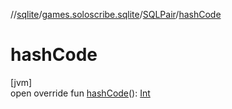 //[sqlite](../../../index.md)/[games.soloscribe.sqlite](../index.md)/[SQLPair](index.md)/[hashCode](hash-code.md)

# hashCode

[jvm]\
open override fun [hashCode](hash-code.md)(): [Int](https://kotlinlang.org/api/latest/jvm/stdlib/kotlin-stdlib/kotlin/-int/index.html)
